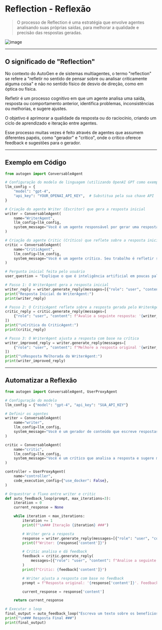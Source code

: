 # Reflection - Reflexão

> O processo de Reflection é uma estratégia que envolve agentes analisando suas próprias saídas,
> para melhorar a qualidade e precisão das respostas geradas.

![image](https://github.com/user-attachments/assets/8ad1c98d-cf6d-400b-87b5-d563d529bf40)

---
## O significado de "Reflection"

No contexto do AutoGen e de sistemas multiagentes, o termo "reflection" se refere a "refletir no sentido de 
pensar sobre ou analisar criticamente alguma coisa" e não no sentido físico de desvio de direção, como em óptica ou física.

Refletir é um processo cognitivo em que um agente analisa uma saída, resposta ou comportamento anterior, identifica problemas,
inconsistências ou melhorias, e sugere ajustes.

O objetivo é aprimorar a qualidade da resposta ou do raciocínio, criando um ciclo de aprendizado e iteração entre agentes.

Esse processo muitas vezes é feito através de agentes que assumem diferentes papéis, como "gerador" e "crítico",
onde o crítico oferece feedback e sugestões para o gerador.

---
## Exemplo em Código

```python
from autogen import ConversableAgent

# Configuração do modelo de linguagem (utilizando OpenAI GPT como exemplo)
llm_config = {
    "model": "gpt-4",
    "api_key": "YOUR_OPENAI_API_KEY",  # Substitua pela sua chave API
}

# Criação do agente Writer (Escritor) que gera a resposta inicial
writer = ConversableAgent(
    name="WriterAgent",
    llm_config=llm_config,
    system_message="Você é um agente responsável por gerar uma resposta inicial para uma pergunta."
)

# Criação do agente Critic (Crítico) que reflete sobre a resposta inicial
critic = ConversableAgent(
    name="CriticAgent",
    llm_config=llm_config,
    system_message="Você é um agente crítico. Seu trabalho é refletir sobre a resposta do WriterAgent, identificar problemas e sugerir melhorias."
)

# Pergunta inicial feita pelo usuário
user_question = "Explique o que é inteligência artificial em poucas palavras."

# Passo 1: O WriterAgent gera a resposta inicial
writer_reply = writer.generate_reply(messages=[{"role": "user", "content": user_question}])
print("Resposta Inicial do WriterAgent:")
print(writer_reply)

# Passo 2: O CriticAgent reflete sobre a resposta gerada pelo WriterAgent
critic_reply = critic.generate_reply(messages=[
    {"role": "user", "content": f"Avalie a seguinte resposta: '{writer_reply}'. Identifique problemas e sugira melhorias."}
])
print("\nCrítica do CriticAgent:")
print(critic_reply)

# Passo 3: O WriterAgent ajusta a resposta com base na crítica
writer_improved_reply = writer.generate_reply(messages=[
    {"role": "user", "content": f"Melhore a resposta original '{writer_reply}' com base na crítica: '{critic_reply}'."}
])
print("\nResposta Melhorada do WriterAgent:")
print(writer_improved_reply)

```

---
## Automatizar a Reflexão

```python
from autogen import ConversableAgent, UserProxyAgent

# Configuração do modelo
llm_config = {"model": "gpt-4", "api_key": "SUA_API_KEY"}

# Definir os agentes
writer = ConversableAgent(
    name="writer",
    llm_config=llm_config,
    system_message="Você é um gerador de conteúdo que escreve respostas baseadas em instruções do usuário."
)

critic = ConversableAgent(
    name="critic",
    llm_config=llm_config,
    system_message="Você é um crítico que analisa a resposta e sugere melhorias para torná-la mais clara e precisa."
)

controller = UserProxyAgent(
    name="controller",
    code_execution_config={"use_docker": False},
)

# Orquestrar o fluxo entre writer e critic
def auto_feedback_loop(prompt, max_iterations=3):
    iteration = 0
    current_response = None

    while iteration < max_iterations:
        iteration += 1
        print(f"\n### Iteração {iteration} ###")

        # Writer gera a resposta
        response = writer.generate_reply(messages=[{"role": "user", "content": prompt}])
        print(f"Writer: {response['content']}")

        # Critic analisa e dá feedback
        feedback = critic.generate_reply(
            messages=[{"role": "user", "content": f"Analise a seguinte resposta: '{response['content']}' e sugira melhorias."}]
        )
        print(f"Critic: {feedback['content']}")

        # Writer ajusta a resposta com base no feedback
        prompt = f"Resposta original: '{response['content']}'. Feedback: '{feedback['content']}'. Agora ajuste a resposta para aplicar as melhorias sugeridas."

        current_response = response['content']

    return current_response

# Executar o loop
final_output = auto_feedback_loop("Escreva um texto sobre os benefícios da prática de exercícios físicos.", max_iterations=2)
print("\n### Resposta Final ###")
print(final_output)

```
